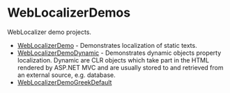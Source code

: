 # WebLocalizerDemos
WebLocalizer demo projects.

- [WebLocalizerDemo](https://github.com/Code-Solidi/WebLocalizerDemos/edit/master/WebLocalizerDemo) - Demonstrates localization of static texts.
- [WebLocalizerDemoDynamic](https://github.com/Code-Solidi/WebLocalizerDemos/tree/master/WebLocalizerDemoDynamic) - Demonstrates dynamic objects property localization. Dynamic are CLR objects which take part in the HTML rendered by ASP.NET MVC and are usually stored to and retrieved from an external source, e.g. database.
- [WebLocalizerDemoGreekDefault](https://github.com/Code-Solidi/WebLocalizerDemos/tree/master/WebLocalizerDemoGreekDefault)
